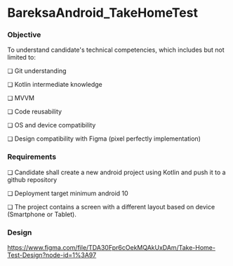 # BareksaAndroid_TakeHomeTest

### Objective

To understand candidate's technical competencies, which includes but not limited to:

❏ Git understanding

❏ Kotlin intermediate knowledge

❏ MVVM

❏ Code reusability

❏ OS and device compatibility

❏ Design compatibility with Figma (pixel perfectly implementation)



### Requirements

❏ Candidate shall create a new android project using Kotlin and push it to a github repository

❏ Deployment target minimum android 10

❏ The project contains a screen with a different layout based on device (Smartphone or Tablet).



### Design

https://www.figma.com/file/TDA30Fpr6cOekMQAkUxDAm/Take-Home-Test-Design?node-id=1%3A97
